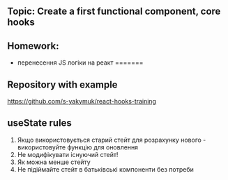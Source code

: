 ## Topic: Create a first functional component, core hooks

## Homework:

- перенесення JS логіки на реакт
=======

## Repository with example

https://github.com/s-yakymuk/react-hooks-training

## useState rules

1. Якщо використовується старий стейт для розрахунку нового - використовуйте функцію для оновлення
2. Не модифікувати існуючий стейт!
3. Як можна менше стейту
4. Не підіймайте стейт в батьківські компоненти без потреби
